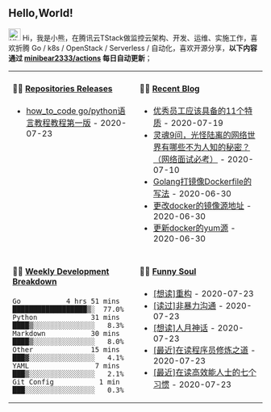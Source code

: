 ## Hello,World!

<img src='https://coding3min.oss-accelerate.aliyuncs.com/2020/07/23/Hi1119.gif' alt='Hi' width="24"/> Hi，我是小熊，在腾讯云TStack做监控云架构、开发、运维、实施工作，喜欢折腾 Go / k8s / OpenStack / Serverless / 自动化，喜欢开源分享，**以下内容通过 <a href="https://github.com/minibear2333/minibear2333/actions" target="_blank">minibear2333/actions</a> 每日自动更新**；

<table>
<tr>
<td valign="top" width="50%">

#### 🏋️‍♀️ <a href="https://github.com/minibear2333/minibear2333/blob/main/releases.md" target="_blank">Repositories Releases</a>

<!-- recent_releases starts -->
* <a href='https://github.com/minibear2333/how_to_code/releases/tag/1.0.0' target='_blank'>how_to_code go/python语言教程教程第一版</a> - 2020-07-23
<!-- recent_releases ends -->

</td>
<td valign="top" width="50%">

#### 🤹‍♀️ <a href="https://coding3min.com" target="_blank">Recent Blog</a>

<!-- blog starts -->
* <a href='https://coding3min.com/1250.html' target='_blank'>优秀员工应该具备的11个特质</a> - 2020-07-19
* <a href='https://coding3min.com/1246.html' target='_blank'>灵魂9问，光怪陆离的网络世界有哪些不为人知的秘密？（网络面试必考）</a> - 2020-07-10
* <a href='https://coding3min.com/1231.html' target='_blank'>Golang打镜像Dockerfile的写法</a> - 2020-06-30
* <a href='https://coding3min.com/1229.html' target='_blank'>更改docker的镜像源地址</a> - 2020-06-30
* <a href='https://coding3min.com/1227.html' target='_blank'>更新docker的yum源</a> - 2020-06-30
<!-- blog ends -->

</td>
</tr>
<tr>
<td valign="top" width="50%">

#### 🏊‍♂️ <a href="https://gist.github.com/minibear2333/94daafe2dff829596fc785b37278c2c0" target="_blank">Weekly Development Breakdown</a>

<!-- code_time starts -->

```text
Go           4 hrs 51 mins  ██████████████████▒░  77.0%
Python             31 mins  ████▒░░░░░░░░░░░░░░░   8.3%
Markdown           30 mins  ████▒░░░░░░░░░░░░░░░   8.0%
Other              15 mins  ███▓░░░░░░░░░░░░░░░░   4.1%
YAML                7 mins  ███▒░░░░░░░░░░░░░░░░   2.1%
Git Config           1 min  ███░░░░░░░░░░░░░░░░░   0.3%
```

<!-- code_time ends -->

</td>
<td valign="top" width="50%">

#### 🤾‍♂️ <a href="https://www.douban.com/people/minibear2333/" target="_blank">Funny Soul</a>

<!-- douban starts -->
* <a href='https://book.douban.com/subject/1229923/' target='_blank'>[想读]重构</a> - 2020-07-23
* <a href='https://book.douban.com/subject/3533221/' target='_blank'>[读过]非暴力沟通</a> - 2020-07-23
* <a href='https://book.douban.com/subject/2230248/' target='_blank'>[想读]人月神话</a> - 2020-07-23
* <a href='https://book.douban.com/subject/1152111/' target='_blank'>[最近]在读程序员修炼之道</a> - 2020-07-23
* <a href='https://book.douban.com/subject/5325618/' target='_blank'>[最近]在读高效能人士的七个习惯</a> - 2020-07-23
<!-- douban ends -->

</td>
  </tr>
  </table>
